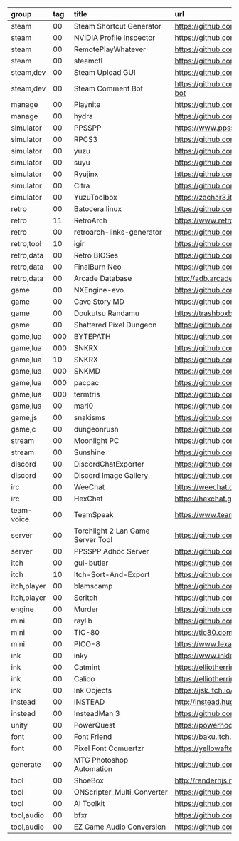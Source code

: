 group       | tag | title                             | url
:-          | :-  | :-                                | :-
steam       | 00  | Steam Shortcut Generator          | https://github.com/JeeZeh/steam-shortcut-generator
steam       | 00  | NVIDIA Profile Inspector          | https://github.com/Orbmu2k/nvidiaProfileInspector
steam       | 00  | RemotePlayWhatever                | https://github.com/m4dEngi/RemotePlayWhatever
steam       | 00  | steamctl                          | https://github.com/ValvePython/steamctl
steam,dev   | 00  | Steam Upload GUI                  | https://github.com/RPicster/Steam-Upload-GUI
steam,dev   | 00  | Steam Comment Bot                 | https://github.com/HerrEurobeat/steam-comment-service-bot
manage      | 00  | Playnite                          | https://github.com/JosefNemec/Playnite
manage      | 00  | hydra                             | https://github.com/hydralauncher/hydra
simulator   | 00  | PPSSPP                            | https://www.ppsspp.org
simulator   | 00  | RPCS3                             | https://github.com/RPCS3/rpcs3
simulator   | 00  | yuzu                              | https://github.com/yuzu-emu/yuzu
simulator   | 00  | suyu                              | https://github.com/suyu-emu/suyu
simulator   | 00  | Ryujinx                           | https://github.com/Ryujinx/Ryujinx
simulator   | 00  | Citra                             | https://github.com/citra-emu/citra
simulator   | 00  | YuzuToolbox                       | https://zachar3.itch.io/yuzutoolbox
retro       | 00  | Batocera.linux										          | https://github.com/batocera-linux/batocera.linux
retro       | 11  | RetroArch                         | https://www.retroarch.com
retro       | 00  | retroarch-links-generator         | https://github.com/memob0x/retroarch-links-generator
retro,tool  | 10  | igir                              | https://github.com/emmercm/igir
retro,data  | 00  | Retro BIOSes                      | https://github.com/Abdess/retroarch_system
retro,data  | 00  | FinalBurn Neo                     | https://github.com/libretro/FBNeo
retro,data  | 00  | Arcade Database                   | http://adb.arcadeitalia.net/default.php
game        | 00  | NXEngine-evo                      | https://github.com/nxengine/nxengine-evo
game        | 00  | Cave Story MD                     | https://github.com/andwn/cave-story-md
game        | 00  | Doukutsu Randamu                  | https://trashboxbobylev.itch.io/doukutsu-randamu
game        | 00  | Shattered Pixel Dungeon           | https://github.com/00-Evan/shattered-pixel-dungeon
game,lua    | 000 | BYTEPATH                          | https://github.com/a327ex/BYTEPATH
game,lua    | 000 | SNKRX                             | https://github.com/a327ex/SNKRX
game,lua    | 10  | SNKRX                             | https://github.com/Luminware/SNKRX
game,lua    | 000 | SNKMD                             | https://github.com/sharpdev-me/SNKMD
game,lua    | 000 | pacpac                            | https://github.com/tylerneylon/pacpac
game,lua    | 000 | termtris                          | https://github.com/tylerneylon/termtris
game,lua    | 00  | mari0                             | https://github.com/Stabyourself/mari0
game,js     | 00  | snakisms                          | https://github.com/pippinbarr/SNAKISMS
game,c      | 00  | dungeonrush                       | https://github.com/rapiz1/DungeonRush
stream      | 00  | Moonlight PC                      | https://github.com/moonlight-stream/moonlight-qt
stream      | 00  | Sunshine                          | https://github.com/LizardByte/Sunshine
discord     | 00  | DiscordChatExporter               | https://github.com/Tyrrrz/DiscordChatExporter
discord     | 00  | Discord Image Gallery             | https://github.com/ELginas/discord-image-gallery
irc         | 00  | WeeChat                           | https://weechat.org
irc         | 00  | HexChat                           | https://hexchat.github.io
team-voice  | 00  | TeamSpeak                         | https://www.teamspeak.com
server      | 00  | Torchlight 2 Lan Game Server Tool | https://github.com/jhj0411jhj/torchlight2_lan_game_server_tool
server      | 00  | PPSSPP Adhoc Server               | https://github.com/Souler/ppsspp-adhoc-server
itch        | 00  | gui-butler                        | https://github.com/seleb/gui-butler
itch        | 10  | Itch-Sort-And-Export              | https://github.com/6uhrmittag/Itch-Sort-And-Export
itch,player | 00  | blamscamp                         | https://github.com/blackle/blamscamp
itch,player | 00  | Scritch                           | https://github.com/torcado194/scritch-player
engine      | 00  | Murder                            | https://github.com/isadorasophia/murder
mini        | 00  | raylib                            | https://github.com/raysan5/raylib
mini        | 00  | TIC-80                            | https://tic80.com
mini        | 00  | PICO-8                            | https://www.lexaloffle.com/pico-8.php
ink         | 00  | inky                              | https://www.inklestudios.com/ink
ink         | 00  | Catmint                           | https://elliotherriman.itch.io/catmint
ink         | 00  | Calico                            | https://elliotherriman.itch.io/calico
ink         | 00  | Ink Objects                       | https://jsk.itch.io/ink-objects
instead     | 00  | INSTEAD                           | http://instead.hugeping.ru/en
instead     | 00  | InsteadMan 3                      | https://github.com/jhekasoft/insteadman
unity       | 00  | PowerQuest                        | https://powerhoof.itch.io/powerquest
font        | 00  | Font Friend                       | https://baku.itch.io/font-friend
font        | 00  | Pixel Font Comuertzr              | https://yellowafterlife.itch.io/pixelfont
generate    | 00  | MTG Photoshop Automation          | https://github.com/chilli-axe/mtg-photoshop-automation
tool        | 00  | ShoeBox                           | http://renderhjs.net/shoebox
tool        | 00  | ONScripter_Multi_Converter        | https://github.com/Prince-of-sea/ONScripter_Multi_Converter
tool        | 00  | AI Toolkit                        | https://github.com/linkdd/aitoolkit
tool,audio  | 00  | bfxr                              | https://github.com/increpare/bfxr
tool,audio  | 00  | EZ Game Audio Conversion          | https://github.com/SpaceFoon/Ez-Game-Audio-Conversion